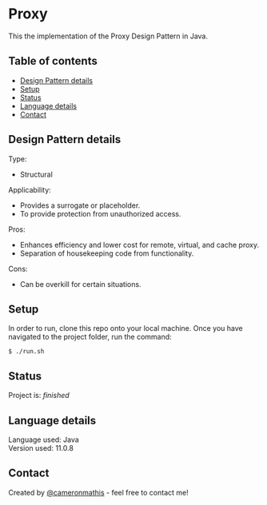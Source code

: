# Proxy
This the implementation of the Proxy Design Pattern in Java.

## Table of contents
* [Design Pattern details](#Design-Pattern-details)
* [Setup](#setup)
* [Status](#status)
* [Language details](#Language-details)
* [Contact](#contact)

## Design Pattern details
Type:
* Structural

Applicability:
* Provides a surrogate or placeholder.
* To provide protection from unauthorized access.

Pros:
* Enhances efficiency and lower cost for remote, virtual, and cache proxy.
* Separation of housekeeping code from functionality.

Cons:
* Can be overkill for certain situations.

## Setup
In order to run, clone this repo onto your local machine. Once you have navigated to the project folder, run the command:

	$ ./run.sh

## Status
Project is: _finished_

## Language details
Language used: Java </br>
Version used: 11.0.8

## Contact
Created by [@cameronmathis](https://github.com/cameronmathis/) - feel free to contact me!